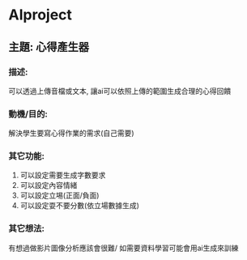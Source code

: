 # AIproject

## 主題: 心得產生器
### 描述: 
可以透過上傳音檔或文本, 讓ai可以依照上傳的範圍生成合理的心得回饋
### 動機/目的:
解決學生要寫心得作業的需求(自己需要)
### 其它功能:
1. 可以設定需要生成字數要求
2. 可以設定內容情緒
3. 可以設定立埸(正面/負面)
4. 可以設定耍不要分數(依立場數據生成)
### 其它想法:
有想過做影片圖像分析應該會很難/
如需要資料學習可能會用ai生成來訓練
